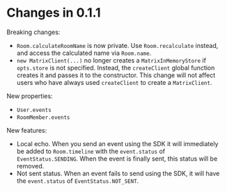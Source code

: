 Changes in 0.1.1
================

Breaking changes:
 * `Room.calculateRoomName` is now private. Use `Room.recalculate` instead, and
   access the calculated name via `Room.name`.
 * `new MatrixClient(...)` no longer creates a `MatrixInMemoryStore` if
   `opts.store` is not specified. Instead, the `createClient` global function
   creates it and passes it to the constructor. This change will not affect
   users who have always used `createClient` to create a `MatrixClient`.

New properties:
 * `User.events`
 * `RoomMember.events`

New features:
 * Local echo. When you send an event using the SDK it will immediately be
   added to `Room.timeline` with the `event.status` of `EventStatus.SENDING`. When
   the event is finally sent, this status will be removed.
 * Not sent status. When an event fails to send using the SDK, it will have the
   `event.status` of `EventStatus.NOT_SENT`.
